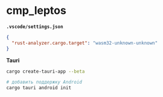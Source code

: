 # cmp_leptos

**`.vscode/settings.json`**

```json
{
  "rust-analyzer.cargo.target": "wasm32-unknown-unknown"
}
```

**Tauri**

```bash
cargo create-tauri-app --beta

# добавить поддержку Android
cargo tauri android init
```
